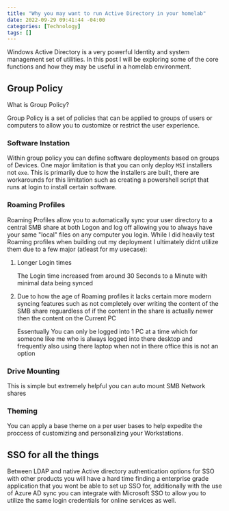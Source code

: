 ```yaml
---
title: "Why you may want to run Active Directory in your homelab"
date: 2022-09-29 09:41:44 -04:00
categories: [Technology]
tags: []
---
```

Windows Active Directory is a very powerful Identity and system management set of utilities. In this post I will be exploring some of the core functions and how they may be useful in a homelab environment.

## Group Policy
What is Group Policy?

Group Policy is a set of policies that can be applied to groups of users or computers to allow you to customize or restrict the user experience.

### Software Instation
Within group policy you can define software deployments based on groups of Devices. One major limitation is that you can only deploy `MSI` installers not `exe`. This is primarily due to how the installers are built, there are workarounds for this limitation such as creating a powershell script that runs at login to install certain software.

### Roaming Profiles
Roaming Profiles allow you to automatically sync your user directory to a central SMB share at both Logon and log off allowing you to always have your same "local" files on any computer you login. While I did heavily test Roaming profiles when building out my deployment I ultimately didnt utilize them due to a few major (atleast for my usecase):
1. Longer Login times
    
    The Login time increased from around 30 Seconds to a Minute with minimal data being synced

2. Due to how the age of Roaming profiles it lacks certain more modern syncing features such as not completely over writing the content of the SMB share reguardless of if the content in the share is actually newer then the content on the Current PC
    
    Essentually You can only be logged into 1 PC at a time which for someone like me who is always logged into there desktop and frequently also using there laptop when not in there office this is not an option

### Drive Mounting
This is simple but extremely helpful you can auto mount SMB Network shares

### Theming
You can apply a base theme on a per user bases to help expedite the proccess of customizing and personalizing your Workstations.


## SSO for all the things
Between LDAP and native Active directory authentication options for SSO with other products you will have a hard time finding a enterprise grade application that you wont be able to set up SSO for, additionally with the use of Azure AD sync you can integrate with Microsoft SSO to allow you to utilize the same login credentials for online services as well.